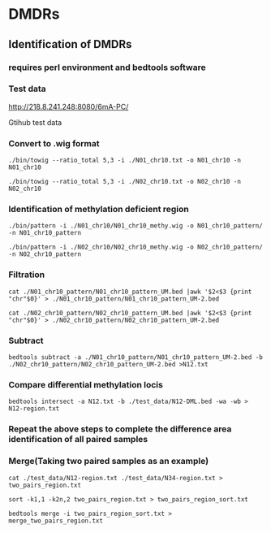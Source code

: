 # DMDRs
## Identification of DMDRs
### requires perl environment and bedtools software
### Test data
http://218.8.241.248:8080/6mA-PC/

Gtihub test data
### Convert to .wig format

`./bin/towig --ratio_total 5,3 -i ./N01_chr10.txt -o N01_chr10 -n N01_chr10`

`./bin/towig --ratio_total 5,3 -i ./N02_chr10.txt -o N02_chr10 -n N02_chr10`

### Identification of methylation deficient region

`./bin/pattern -i ./N01_chr10/N01_chr10_methy.wig -o N01_chr10_pattern/ -n N01_chr10_pattern`

`./bin/pattern -i ./N02_chr10/N02_chr10_methy.wig -o N02_chr10_pattern/ -n N02_chr10_pattern`

### Filtration

`cat ./N01_chr10_pattern/N01_chr10_pattern_UM.bed |awk '$2<$3 {print "chr"$0}' > ./N01_chr10_pattern/N01_chr10_pattern_UM-2.bed`

`cat ./N02_chr10_pattern/N02_chr10_pattern_UM.bed |awk '$2<$3 {print "chr"$0}' > ./N02_chr10_pattern/N02_chr10_pattern_UM-2.bed`

### Subtract

`bedtools subtract -a ./N01_chr10_pattern/N01_chr10_pattern_UM-2.bed -b ./N02_chr10_pattern/N02_chr10_pattern_UM-2.bed >N12.txt`
### Compare differential methylation locis

`bedtools intersect -a N12.txt -b ./test_data/N12-DML.bed -wa -wb > N12-region.txt`

### Repeat the above steps to complete the difference area identification of all paired samples
### Merge(Taking two paired samples as an example)

`cat ./test_data/N12-region.txt ./test_data/N34-region.txt > two_pairs_region.txt`

`sort -k1,1 -k2n,2 two_pairs_region.txt > two_pairs_region_sort.txt`

`bedtools merge -i two_pairs_region_sort.txt > merge_two_pairs_region.txt`

